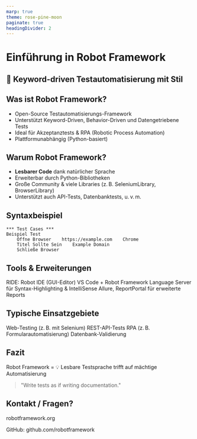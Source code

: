 ```yaml
---
marp: true
theme: rose-pine-moon
paginate: true
headingDivider: 2
---
```


# Einführung in Robot Framework

## 🧪 Keyword-driven Testautomatisierung mit Stil


## Was ist Robot Framework?

- Open-Source Testautomatisierungs-Framework
- Unterstützt Keyword-Driven, Behavior-Driven und Datengetriebene Tests
- Ideal für Akzeptanztests & RPA (Robotic Process Automation)
- Plattformunabhängig (Python-basiert)

## Warum Robot Framework?

- **Lesbarer Code** dank natürlicher Sprache
- Erweiterbar durch Python-Bibliotheken
- Große Community & viele Libraries (z. B. SeleniumLibrary, BrowserLibrary)
- Unterstützt auch API-Tests, Datenbanktests, u. v. m.

## Syntaxbeispiel

```robot
*** Test Cases ***
Beispiel Test
    Öffne Browser    https://example.com    Chrome
    Titel Sollte Sein    Example Domain
    Schließe Browser
```

## Tools & Erweiterungen

RIDE: Robot IDE (GUI-Editor)
VS Code + Robot Framework Language Server für Syntax-Highlighting & IntelliSense
Allure, ReportPortal für erweiterte Reports

## Typische Einsatzgebiete
Web-Testing (z. B. mit Selenium)
REST-API-Tests
RPA (z. B. Formularautomatisierung)
Datenbank-Validierung

## Fazit
Robot Framework = 💡 Lesbare Testsprache trifft auf mächtige Automatisierung

> "Write tests as if writing documentation."

## Kontakt / Fragen?
robotframework.org

GitHub: github.com/robotframework
